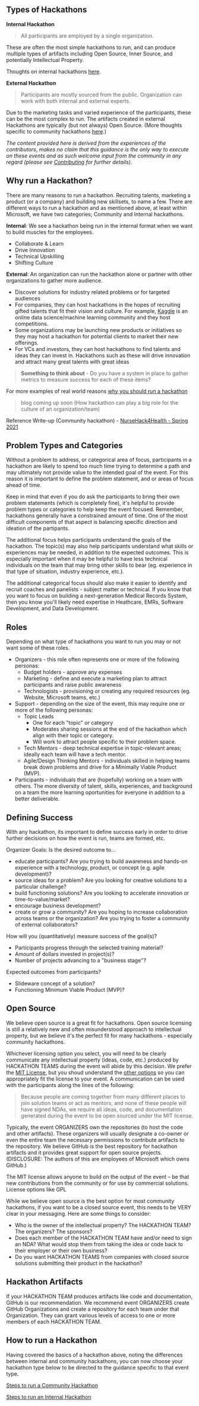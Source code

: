 ## Types of Hackathons
**Internal Hackathon**
> All participants are employed by a single organization. 

These are often the most simple hackathons to run, and can produce multiple types of artifacts including Open Source, Inner Source, and potentially Intellectual Property. 

Thoughts on internal hackathons [here](https://github.com/microsoft/hackathon-starter-kit/blob/main/internal-hack/README.md).


**External Hackathon** 
> Participants are mostly sourced from the public. Organization can work with both internal and external experts.

Due to the marketing tasks and varied experience of the participants, these can be the most complex to run. The artifacts created in external Hackathons are typically (but not always) Open Source. (More thoughts specific to community hackathons [here](https://github.com/microsoft/hackathon-starter-kit/blob/main/community-hack/README.md).)

*The content provided here is derived from the experiences of the contributors, makes no claim that this guidance is the only way to execute on these events and as such welcome input from the community in any regard (please see [Contributing](#Contributing) for further details).*

## Why run a Hackathon?
There are many reasons to run a hackathon. Recruiting talents, marketing a product (or a company) and building new skillsets, to name a few. There are different ways to run a hackathon and as mentioned above, at least within Microsoft, we have two categories; Community and Internal hackathons.  

**Internal**: We see a hackathon being run in the internal format when we want to build muscles for the employees. 

  - Collaborate & Learn
  - Drive Innovation
  - Technical Upskilling
  - Shifting Culture

**External**: An organization can run the hackathon alone or partner with other organizations to gather more audience. 

  - Discover solutions for industry related problems or for targeted audiences 
  - For companies, they can host hackathons in the hopes of recruiting gifted talents that fit their vision and culture. For example, [Kaggle](https://www.kaggle.com/competitions) is an online data science/machine learning community and they host competitions.
  - Some organizations may be launching new products or initiatives so they may host a hackathon for potential clients to market their new offerings. 
  - For VCs and investors, they can host hackathons to find talents and ideas they can invest in. Hackathons such as these will drive innovation and attract many great talents with great ideas

> **Something to think about** - Do you have a system in place to gather metrics to measure success for each of these items?

For more examples of real world reasons [why you should run a hackathon](https://eventornado.com/blog/why-your-company-should-run-a-hackathon#:~:text=7%20reasons%20why%20your%20company%20should%20run%20a,can%20attract%20powerful%20PR.%20...%20More%20items...%20)

> blog coming up soon (How hackathon can play a big role for the culture of an organization/team)

Reference Write-up (Community hackathon) - [NurseHack4Health - Spring 2021](https://www.healthpopuli.com/2021/05/17/nurses-hacking-for-health-and-compassionomics/)


## Problem Types and Categories

Without a problem to address, or categorical area of focus, participants in a hackathon are likely to spend too much time trying to determine a path and may ultimately not provide value to the intended goal of the event. For this reason it is important to define the problem statement, and or areas of focus ahead of time.

Keep in mind that even if you do ask the participants to bring their own problem statements (which is completely fine), it's helpful to provide problem types or categories to help keep the event focused. Remember, hackathons generally have a constrained amount of time. One of the most difficult components of that aspect is balancing specific direction and ideation of the partipants.

The additional focus helps participants understand the goals of the hackathon. The topic(s) may also help participants understand what skills or experiences may be needed, in addition to the expected outcomes. This is especially important when it may be helpful to have less technical individuals on the team that may bring other skills to bear (eg. experience in that type of situation, industry experience, etc.). 

The additional categorical focus should also make it easier to identify and recruit coaches and panelists - subject matter or technical. If you know that you want to focus on building a next-generation Medical Records System, then you know you'll likely need expertise in Heathcare, EMRs, Software Development, and Data Development.

## Roles
Depending on what type of hackathons you want to run you may or not want some of these roles.  

- Organizers - this role often represents one or more of the following personas:
  - Budget holders - approve any expenses
  - Marketing - define and execute a marketing plan to attract participants and raise public awareness
  - Technologists - provisioning or creating any required resources (eg. Website, Microsoft teams, etc.)
- Support - depending on the size of the event, this may require one or more of the following personas:
  - Topic Leads
    - One for each "topic" or category
    - Moderates sharing sessions at the end of the hackathon which align with their topic or category.
    - Will work to attract people specific to their problem space.
  - Tech Mentors - deep technical expertise in topic-relevant areas; ideally each team will have a tech mentor.
  - Agile/Design Thinking Mentors - individuals skilled in helping teams break down problems and drive for a Minimally Viable Product (MVP).
- Participants - individuals that are (hopefully) working on a team with others. The more diversity of talent, skills, experiences, and background on a team the more learning oportunities for everyone in addition to a better deliverable.
  
## Defining Success

With any hackathon, its important to define success early in order to drive further decisions on how the event is run, teams are formed, etc.

Organizer Goals: 
Is the desired outcome to...
  - educate participants? Are you trying to build awareness and hands-on experience with a technology, product, or concept (e.g. agile development)?
  - source ideas for a problem? Are you looking for creative solutions to a particular challenge?
  - build functioning solutions? Are you looking to accelerate innovation or time-to-value/market?
  - encourage business development?
  - create or grow a community? Are you hoping to increase collaboration across teams or the organization? Are you trying to foster a community of external collaborators?

How will you (quantitatively) measure success of the goal(s)?
  - Participants progress through the selected training material?
  - Amount of dollars invested in project(s)?
  - Number of projects advancing to a "business stage"?

Expected outcomes from participants?
  - Slideware concept of a solution?
  - Functioning Minimum Viable Product (MVP)?

## Open Source

We believe open source is a great fit for hackathons. Open source licensing is still a relatively new and often misunderstood approach to intellectual property, but we believe it's the perfect fit for many hackathons - especially community hackathons.

Whichever licensing option you select, you will need to be clearly communicate any intellectual property (ideas, code, etc.) produced by HACKATHON TEAMS during the event will abide by this decision. We prefer the [MIT License](https://opensource.org/licenses/MIT), but you shoud understand the [other options](https://opensource.org/licenses) so you can appropriately fit the license to your event. A communication can be used with the participants along the lines of the following:

>Because people are coming together from many different places to join solution teams or act as mentors, and none of these people will have signed NDAs, we require all ideas, code, and documentation generated during the event to be open sourced under the MIT license.​

Typically, the event ORGANIZERS own the repositories (to host the code and other artifacts). These organizers will usually designate a co-owner or even the entire team the necessary permissions to contribute artifacts to the repository. We believe GitHub is the best repository for hackathon artifacts and it provides great support for open source projects. (DISCLOSURE: The authors of this are employees of Microsoft which owns GitHub.)

The MIT license allows anyone to build on the output of the event – be that new contributions from the community or for use by commercial solutions. License options like GPL 

While we believe open source is the best option for most community hackathons, if you want to be a closed source event, this needs to be VERY clear in your messaging. Here are some things to consider:
- Who is the owner of the intellectual property? The HACKATHON TEAM? The organizers? The sponsors? 
- Does each member of the HACKATHON TEAM have and/or need to sign an NDA? What would stop them from taking the idea or code back to their employer or their own business?
- Do you want HACKATHON TEAMS from companies with closed source solutions submitting their product in the hackathon?

## Hackathon Artifacts

If your HACKATHON TEAM produces artifacts like code and documentation, GitHub is our recommendation. We recommend event ORGANIZERS create GitHub Organizations and create a repository for each team under that Organization. They can grant various levels of access to one or more members of each HACKATHON TEAM.

## How to run a Hackathon

Having covered the basics of a hackathon above, noting the differences between internal and community hackathons, you can now choose your hackathon type below to be directed to the guidance specific to that event type.

[Steps to run a Community Hackathon](/community-hack/README.md)

[Steps to run an Internal Hackathon](/internal-hack/README.md)
